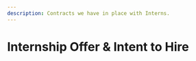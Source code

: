 ```yaml
---
description: Contracts we have in place with Interns.
---
```


# Internship Offer & Intent to Hire

